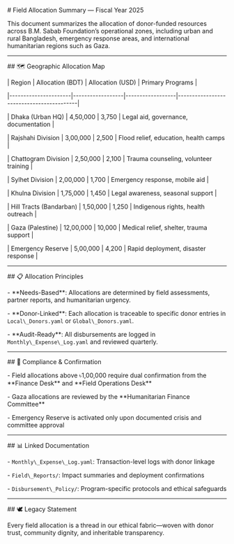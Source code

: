 \# Field Allocation Summary — Fiscal Year 2025



This document summarizes the allocation of donor-funded resources across B.M. Sabab Foundation’s operational zones, including urban and rural Bangladesh, emergency response areas, and international humanitarian regions such as Gaza.



---



\## 🗺️ Geographic Allocation Map



| Region               | Allocation (BDT) | Allocation (USD) | Primary Programs                        |

|----------------------|------------------|------------------|------------------------------------------|

| Dhaka (Urban HQ)     | 4,50,000         | 3,750            | Legal aid, governance, documentation     |

| Rajshahi Division    | 3,00,000         | 2,500            | Flood relief, education, health camps    |

| Chattogram Division  | 2,50,000         | 2,100            | Trauma counseling, volunteer training    |

| Sylhet Division      | 2,00,000         | 1,700            | Emergency response, mobile aid           |

| Khulna Division      | 1,75,000         | 1,450            | Legal awareness, seasonal support        |

| Hill Tracts (Bandarban) | 1,50,000      | 1,250            | Indigenous rights, health outreach       |

| Gaza (Palestine)     | 12,00,000        | 10,000           | Medical relief, shelter, trauma support  |

| Emergency Reserve    | 5,00,000         | 4,200            | Rapid deployment, disaster response      |



---



\## 📋 Allocation Principles



\- \*\*Needs-Based\*\*: Allocations are determined by field assessments, partner reports, and humanitarian urgency.

\- \*\*Donor-Linked\*\*: Each allocation is traceable to specific donor entries in `Local\_Donors.yaml` or `Global\_Donors.yaml`.

\- \*\*Audit-Ready\*\*: All disbursements are logged in `Monthly\_Expense\_Log.yaml` and reviewed quarterly.



---



\## 🔐 Compliance \& Confirmation



\- Field allocations above ৳1,00,000 require dual confirmation from the \*\*Finance Desk\*\* and \*\*Field Operations Desk\*\*

\- Gaza allocations are reviewed by the \*\*Humanitarian Finance Committee\*\*

\- Emergency Reserve is activated only upon documented crisis and committee approval



---



\## 📊 Linked Documentation



\- `Monthly\_Expense\_Log.yaml`: Transaction-level logs with donor linkage

\- `Field\_Reports/`: Impact summaries and deployment confirmations

\- `Disbursement\_Policy/`: Program-specific protocols and ethical safeguards



---



\## 🕊️ Legacy Statement



Every field allocation is a thread in our ethical fabric—woven with donor trust, community dignity, and inheritable transparency.





